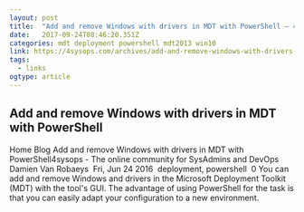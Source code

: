 ```yaml
---
layout: post 
title:  "Add and remove Windows with drivers in MDT with PowerShell – 4sysops" 
date:   2017-09-24T08:46:20.351Z 
categories: mdt deployment powershell mdt2013 win10
link: https://4sysops.com/archives/add-and-remove-windows-with-drivers-in-mdt-with-powershell/ 
tags:
  - links
ogtype: article 
---
```


## Add and remove Windows with drivers in MDT with PowerShell
Home  Blog  Add and remove Windows with drivers in MDT with PowerShell4sysops - The online community for SysAdmins and DevOps
Damien Van Robaeys  Fri, Jun 24 2016  deployment, powershell  0 
You can add and remove Windows and drivers in the Microsoft Deployment Toolkit (MDT) with the tool's GUI. The advantage of using PowerShell for the task is that you can easily adapt your configuration to a new environment.
